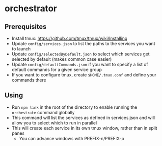 # orchestrator

## Prerequisites
- Install tmux: https://github.com/tmux/tmux/wiki/Installing
- Update `config/services.json` to list the paths to the services you want to launch
- Update `config/selectedByDefault.json` to select which services get selected by default (makes common case easier)
- Update `config/defaultCommands.json` if you want to specify a list of default commands for a given service group
- If you want to configure tmux, create `$HOME/.tmux.conf` and define your commands there

## Using
- Run `npm link` in the root of the directory to enable running the `orchestrate` command globally
- This command will list the services as defined in services.json and will allow you to select which to run in parallel
- This will create each service in its own tmux window, rather than in split panes
    - You can advance windows with PREFIX-n/PREFIX-p
